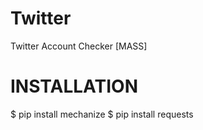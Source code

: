# Twitter
Twitter Account Checker [MASS]

# INSTALLATION

$ pip install mechanize
$ pip install requests
